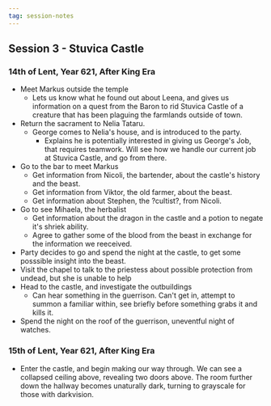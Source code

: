 ```yaml
---
tag: session-notes
---
```


## Session 3 - Stuvica Castle

### 14th of Lent, Year 621, After King Era
- Meet Markus outside the temple
	- Lets us know what he found out about Leena, and gives us information on a quest from the Baron to rid Stuvica Castle of a creature that has been plaguing the farmlands outside of town.
- Return the sacrament to Nelia Tataru.
	- George comes to Nelia's house, and is introduced to the party.
		- Explains he is potentially interested in giving us George's Job, that requires teamwork. Will see how we handle our current job at Stuvica Castle, and go from there.
- Go to the bar to meet Markus
	- Get information from Nicoli, the bartender, about the castle's history and the beast.
	- Get information from Viktor, the old farmer, about the beast.
	- Get information about Stephen, the ?cultist?, from Nicoli.
- Go to see Mihaela, the herbalist
	- Get information about the dragon in the castle and a potion to negate it's shriek ability.
	- Agree to gather some of the blood from the beast in exchange for the information we reeceived.
- Party decides to go and spend the night at the castle, to get some posssible insight into the beast.
- Visit the chapel to talk to the priestess about possible protection from undead, but she is unable to help
- Head to the castle, and investigate the outbuildings
	- Can hear something in the guerrison. Can't get in, attempt to summon a familiar within, see briefly before something grabs it and kills it.
- Spend the night on the roof of the guerrison, uneventful night of watches.
### 15th of Lent, Year 621, After King Era
- Enter the castle, and begin making our way through. We can see a collapsed ceiling above, revealing two doors above. The room further down the hallway becomes unaturally dark, turning to grayscale for those with darkvision.